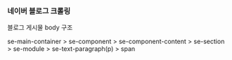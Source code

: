 ### 네이버 블로그 크롤링

블로그 게시물 body 구조

se-main-container >
se-component >
se-component-content >
se-section >
se-module >
se-text-paragraph(p) > span
